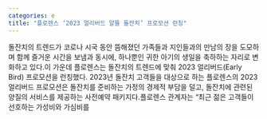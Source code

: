 ```yaml
---
categories: e
title: "플로렌스 ‘2023 얼리버드 알뜰 돌잔치’ 프로모션 런칭"
---
```

돌잔치의 트렌드가 코로나 시국 동안 뜸해졌던 가족들과 지인들과의 만남의 장을 도모하며 함께 즐거운 시간을 보냄과 동시에, 하나뿐인 귀한 아기의 생일을 축하하는 자리로 변화하고 있다.이 가운데 플로렌스는 돌잔치의 트렌드에 맞춰 2023 얼리버드(Early Bird) 프로모션을 런칭했다. 2023년 돌잔치 고객들을 대상으로 하는 플로렌스의 2023 얼리버드 프로모션은 돌잔치를 준비하는 가정의 경제적 부담을 덜고, 돌잔치에 관련된 양질의 서비스를 제공하는 사전예약 패키지다.플로렌스 관계자는 “최근 젊은 고객들이 선호하는 가성비와 가심비를